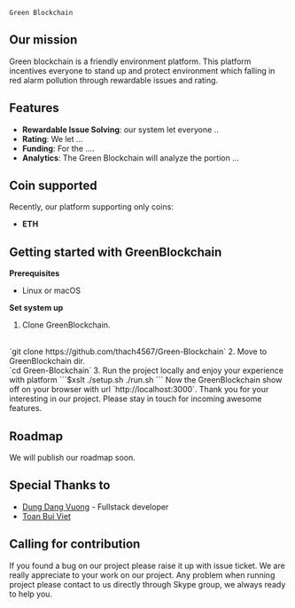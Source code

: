 `Green Blockchain`


Our mission
-------------
Green blockchain is a friendly environment platform. This platform incentives everyone to stand up and protect environment 
which falling in red alarm pollution through rewardable issues and rating.

Features
-------------
* **Rewardable Issue Solving**: our system let everyone .. 
* **Rating**: We let ...
* **Funding**: For the ....
* **Analytics**: The Green Blockchain will analyze the portion ...

Coin supported 
-------------
Recently, our platform supporting only coins:
* **ETH**

Getting started with GreenBlockchain
------------ 
 **Prerequisites**
 * Linux or macOS 
 
 **Set system up**
 1. Clone GreenBlockchain.
 <br/>
 `git clone https://github.com/thach4567/Green-Blockchain`
 2. Move to GreenBlockchain dir.
 <br/>
 `cd Green-Blockchain`
 3. Run the project locally and enjoy your experience with platform
    ```$xslt
    ./setup.sh
    ./run.sh
    ```
 Now the GreenBlockchain show off on your browser with url `http://localhost:3000`.
 Thank you for your interesting in our project. Please stay in touch for incoming awesome features.
 
 Roadmap 
 -----------
 We will publish our roadmap soon.
 
 Special Thanks to 
 -----------
 * [Dung Dang Vuong](https://www.linkedin.com/in/dang-vuong-dung-56265114b) - Fullstack developer
 * [Toan Bui Viet]() 
 
 Calling for contribution 
 -----------
 If you found a bug on our project please raise it up with issue ticket. We are really appreciate to your work on our
 project. Any problem when running project please contact to us directly through Skype group, we always ready 
 to help you.
 
 